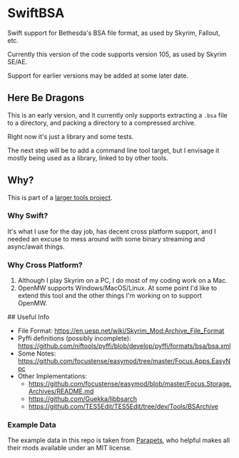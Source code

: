 # SwiftBSA

Swift support for Bethesda's BSA file format, as used by Skyrim, Fallout, etc.

Currently this version of the code supports version 105, as used by Skyrim SE/AE. 

Support for earlier versions may be added at some later date. 

## Here Be Dragons

This is an early version, and it currently only supports extracting a `.bsa` file to a directory, and packing a directory to a compressed archive.

Right now it's just a library and some tests. 

The next step will be to add a command line tool target, but I envisage it mostly being used as a library, linked to by other tools. 

## Why?

This is part of a [larger tools project](https://github.com/elegantchaos/SkyrimCompiler).

### Why Swift?

It's what I use for the day job, has decent cross platform support, and I needed an excuse to mess around with some binary streaming and async/await things. 

### Why Cross Platform?

1. Although I play Skyrim on a PC, I do most of my coding work on a Mac.
2. OpenMW supports Windows/MacOS/Linux. At some point I'd like to extend this tool and the other things I'm working on to support OpenMW.

## Useful Info

- File Format: https://en.uesp.net/wiki/Skyrim_Mod:Archive_File_Format
- Pyffi definitions (possibly incomplete): https://github.com/niftools/pyffi/blob/develop/pyffi/formats/bsa/bsa.xml
- Some Notes: https://github.com/focustense/easymod/tree/master/Focus.Apps.EasyNpc
- Other Implementations:
  - https://github.com/focustense/easymod/blob/master/Focus.Storage.Archives/README.md
  - https://github.com/Guekka/libbsarch
  - https://github.com/TES5Edit/TES5Edit/tree/dev/Tools/BSArchive
  
### Example Data

The example data in this repo is taken from [Parapets](https://www.nexusmods.com/skyrimspecialedition/users/39501725), who helpful makes all their mods available under an MIT license.
